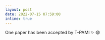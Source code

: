 ```yaml
---
layout: post
date: 2022-07-15 07:59:00
inline: true
---
```


One paper has been accepted by T-PAMI :sparkles: :smile:
